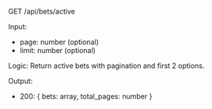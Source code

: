 GET /api/bets/active

Input:

- page: number (optional)
- limit: number (optional)

Logic: Return active bets with pagination and first 2 options.

Output:

- 200: { bets: array, total_pages: number }
